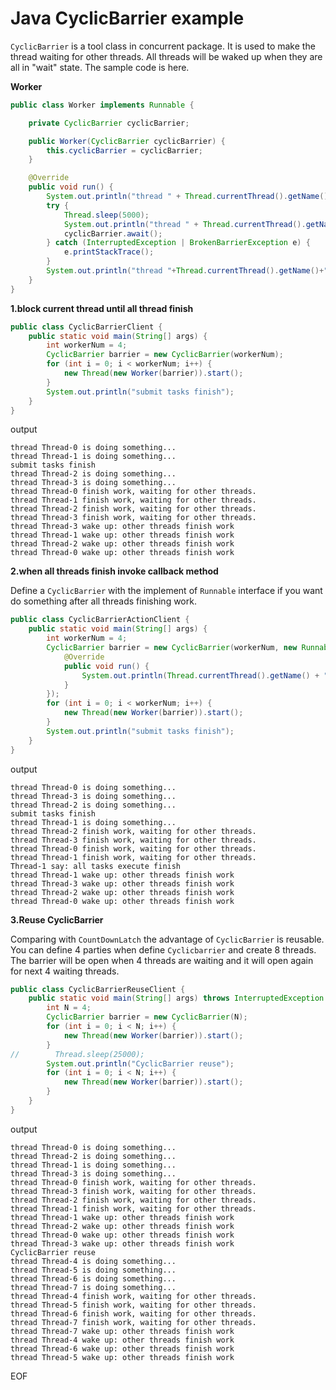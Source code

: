 # Java CyclicBarrier example
`CyclicBarrier` is a tool class in concurrent package. It is used to make the thread waiting for other threads.
All threads will be waked up when they are all in "wait" state. The sample code is here.

**Worker**
```java
public class Worker implements Runnable {

    private CyclicBarrier cyclicBarrier;

    public Worker(CyclicBarrier cyclicBarrier) {
        this.cyclicBarrier = cyclicBarrier;
    }

    @Override
    public void run() {
        System.out.println("thread " + Thread.currentThread().getName() + " is doing something...");
        try {
            Thread.sleep(5000);
            System.out.println("thread " + Thread.currentThread().getName() + " finish work, waiting for other threads.");
            cyclicBarrier.await();
        } catch (InterruptedException | BrokenBarrierException e) {
            e.printStackTrace();
        }
        System.out.println("thread "+Thread.currentThread().getName()+" wake up: other threads finish work");
    }
}
```

**1.block current thread until all thread finish**
```java
public class CyclicBarrierClient {
    public static void main(String[] args) {
        int workerNum = 4;
        CyclicBarrier barrier = new CyclicBarrier(workerNum);
        for (int i = 0; i < workerNum; i++) {
            new Thread(new Worker(barrier)).start();
        }
        System.out.println("submit tasks finish");
    }
}
```
output
```
thread Thread-0 is doing something...
thread Thread-1 is doing something...
submit tasks finish
thread Thread-2 is doing something...
thread Thread-3 is doing something...
thread Thread-0 finish work, waiting for other threads.
thread Thread-1 finish work, waiting for other threads.
thread Thread-2 finish work, waiting for other threads.
thread Thread-3 finish work, waiting for other threads.
thread Thread-3 wake up: other threads finish work
thread Thread-1 wake up: other threads finish work
thread Thread-2 wake up: other threads finish work
thread Thread-0 wake up: other threads finish work
```
**2.when all threads finish invoke callback method**

Define a `CyclicBarrier` with the implement of `Runnable` interface if you want do something after all threads 
finishing work.
```java
public class CyclicBarrierActionClient {
    public static void main(String[] args) {
        int workerNum = 4;
        CyclicBarrier barrier = new CyclicBarrier(workerNum, new Runnable() {
            @Override
            public void run() {
                System.out.println(Thread.currentThread().getName() + " say: all tasks execute finish");
            }
        });
        for (int i = 0; i < workerNum; i++) {
            new Thread(new Worker(barrier)).start();
        }
        System.out.println("submit tasks finish");
    }
}
```
output
```
thread Thread-0 is doing something...
thread Thread-3 is doing something...
thread Thread-2 is doing something...
submit tasks finish
thread Thread-1 is doing something...
thread Thread-2 finish work, waiting for other threads.
thread Thread-3 finish work, waiting for other threads.
thread Thread-0 finish work, waiting for other threads.
thread Thread-1 finish work, waiting for other threads.
Thread-1 say: all tasks execute finish
thread Thread-1 wake up: other threads finish work
thread Thread-3 wake up: other threads finish work
thread Thread-2 wake up: other threads finish work
thread Thread-0 wake up: other threads finish work
```
**3.Reuse CyclicBarrier**

Comparing with `CountDownLatch` the advantage of `CyclicBarrier` is reusable. You can define 4 parties when define
`Cyclicbarrier` and create 8 threads. The barrier will be open when 4 threads are waiting and it will open again
 for next 4 waiting threads.
```java
public class CyclicBarrierReuseClient {
    public static void main(String[] args) throws InterruptedException {
        int N = 4;
        CyclicBarrier barrier = new CyclicBarrier(N);
        for (int i = 0; i < N; i++) {
            new Thread(new Worker(barrier)).start();
        }
//        Thread.sleep(25000);
        System.out.println("CyclicBarrier reuse");
        for (int i = 0; i < N; i++) {
            new Thread(new Worker(barrier)).start();
        }
    }
}
```
output
```
thread Thread-0 is doing something...
thread Thread-2 is doing something...
thread Thread-1 is doing something...
thread Thread-3 is doing something...
thread Thread-0 finish work, waiting for other threads.
thread Thread-3 finish work, waiting for other threads.
thread Thread-2 finish work, waiting for other threads.
thread Thread-1 finish work, waiting for other threads.
thread Thread-1 wake up: other threads finish work
thread Thread-2 wake up: other threads finish work
thread Thread-0 wake up: other threads finish work
thread Thread-3 wake up: other threads finish work
CyclicBarrier reuse
thread Thread-4 is doing something...
thread Thread-5 is doing something...
thread Thread-6 is doing something...
thread Thread-7 is doing something...
thread Thread-4 finish work, waiting for other threads.
thread Thread-5 finish work, waiting for other threads.
thread Thread-6 finish work, waiting for other threads.
thread Thread-7 finish work, waiting for other threads.
thread Thread-7 wake up: other threads finish work
thread Thread-4 wake up: other threads finish work
thread Thread-6 wake up: other threads finish work
thread Thread-5 wake up: other threads finish work
```

EOF